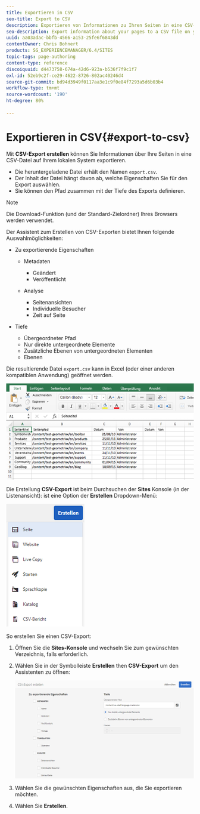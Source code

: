 ```yaml
---
title: Exportieren in CSV
seo-title: Export to CSV
description: Exportieren von Informationen zu Ihren Seiten in eine CSV-Datei auf Ihrem lokalen System
seo-description: Export information about your pages to a CSV file on your local system
uuid: aa03adac-bbfb-4566-a153-25fe6f6843dd
contentOwner: Chris Bohnert
products: SG_EXPERIENCEMANAGER/6.4/SITES
topic-tags: page-authoring
content-type: reference
discoiquuid: d4473758-674a-42d6-923a-b536f7f9c1f7
exl-id: 52eb9c2f-ce29-4622-8726-802ac40246d4
source-git-commit: bd94d3949f0117aa3e1c9f0e84f7293a5d6b03b4
workflow-type: tm+mt
source-wordcount: '190'
ht-degree: 80%

---
```


# Exportieren in CSV{#export-to-csv}

Mit **CSV-Export erstellen** können Sie Informationen über Ihre Seiten in eine CSV-Datei auf Ihrem lokalen System exportieren.

* Die heruntergeladene Datei erhält den Namen `export.csv`.
* Der Inhalt der Datei hängt davon ab, welche Eigenschaften Sie für den Export auswählen.
* Sie können den Pfad zusammen mit der Tiefe des Exports definieren.

>[!NOTE]
>
>Die Download-Funktion (und der Standard-Zielordner) Ihres Browsers werden verwendet.

Der Assistent zum Erstellen von CSV-Exporten bietet Ihnen folgende Auswahlmöglichkeiten:

* Zu exportierende Eigenschaften

   * Metadaten

      * Geändert
      * Veröffentlicht
   * Analyse

      * Seitenansichten
      * Individuelle Besucher
      * Zeit auf Seite


* Tiefe

   * Übergeordneter Pfad
   * Nur direkte untergeordnete Elemente
   * Zusätzliche Ebenen von untergeordneten Elementen
   * Ebenen

Die resultierende Datei `export.csv` kann in Excel (oder einer anderen kompatiblen Anwendung) geöffnet werden.

![chlimage_1-58](assets/chlimage_1-58.png)

Die Erstellung **CSV-Export** ist beim Durchsuchen der **Sites** Konsole (in der Listenansicht): ist eine Option der **Erstellen** Dropdown-Menü:

![screen_shot_2018-03-21at154719](assets/screen_shot_2018-03-21at154719.png)

So erstellen Sie einen CSV-Export:

1. Öffnen Sie die **Sites-Konsole** und wechseln Sie zum gewünschten Verzeichnis, falls erforderlich.
1. Wählen Sie in der Symbolleiste **Erstellen** then **CSV-Export** um den Assistenten zu öffnen:

   ![screen_shot_2018-03-21at154758](assets/screen_shot_2018-03-21at154758.png)

1. Wählen Sie die gewünschten Eigenschaften aus, die Sie exportieren möchten.
1. Wählen Sie **Erstellen**.
